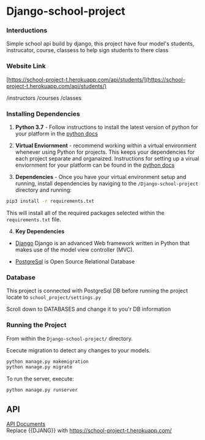 # Django-school-project

 ### Interductions
Simple school api build by django, this project have four model's students, instrucator, course, classess 
to help sign students to there class 

 ### Website Link
 [https://school-project-t.herokuapp.com/api/students/](https://school-project-t.herokuapp.com/api/students/)
 
 /instructors
 /courses
 /classes
 
 ### Installing Dependencies
 
 1. **Python 3.7** - Follow instructions to install the latest version of python for your platform in the [python docs](https://docs.python.org/3/using/unix.html#getting-and-installing-the-latest-version-of-python)


2. **Virtual Enviornment** - recommend working within a virtual environment whenever using Python for projects. This keeps your dependencies for each project separate and organaized. Instructions for setting up a virual enviornment for your platform can be found in the [python docs](https://packaging.python.org/guides/installing-using-pip-and-virtual-environments/)


3. **Dependencies** - Once you have your virtual environment setup and running, install dependencies by naviging to the `/Django-school-project
` directory and running:
```bash
pip3 install -r requirements.txt
```
This will install all of the required packages selected within the `requirements.txt` file.

4. **Key Dependencies**
 - [Django](https://www.djangoproject.com/)  Django is an advanced Web framework written in Python that makes use of the model view controller (MVC).

 - [PostgreSql](https://www.postgresql.org/) is Open Source Relational Database
 
### Database 
This project is connected with PostgreSql DB before running the project 
locate to `school_project/settings.py`

Scroll down to DATABASES and change it to you'r DB information 


### Running the Project

From within the `Django-school-project/` directory.

Ececute migration to detect any changes to your models.
```bash
python manage.py makemigration
python manage.py migrate
```
To run the server, execute:
```bash
python manage.py runserver
```

## API

[API Documents](https://documenter.getpostman.com/view/16467666/UVXjJvhj)  
Replace {{DJANG}} with https://school-project-t.herokuapp.com/

